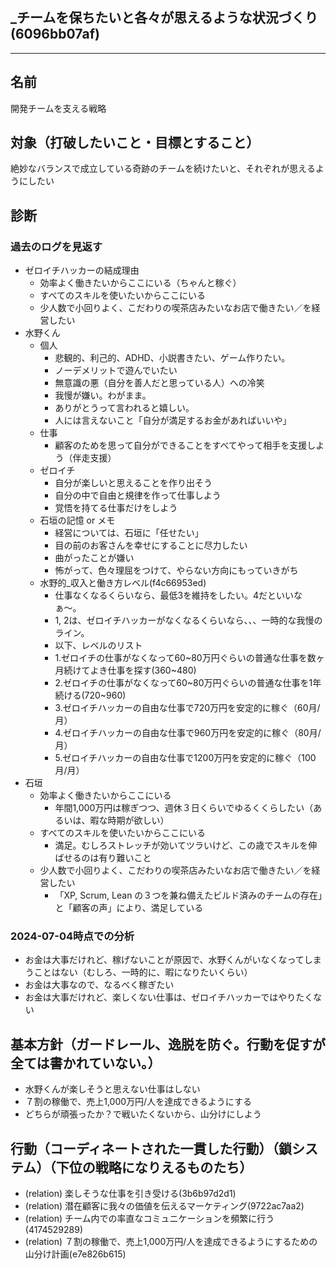 _チームを保ちたいと各々が思えるような状況づくり(6096bb07af)
---

---
## 名前
開発チームを支える戦略

## 対象（打破したいこと・目標とすること）
絶妙なバランスで成立している奇跡のチームを続けたいと、それぞれが思えるようにしたい

## 診断
### 過去のログを見返す
- ゼロイチハッカーの結成理由
  - 効率よく働きたいからここにいる（ちゃんと稼ぐ）
  - すべてのスキルを使いたいからここにいる
  - 少人数で小回りよく、こだわりの喫茶店みたいなお店で働きたい／を経営したい
- 水野くん
  - 個人
    - 悲観的、利己的、ADHD、小説書きたい、ゲーム作りたい。
    - ノーデメリットで遊んでいたい
    - 無意識の悪（自分を善人だと思っている人）への冷笑
    - 我慢が嫌い。わがまま。
    - ありがとうって言われると嬉しい。
    - 人には言えないこと「自分が満足するお金があればいいや」
  - 仕事
    - 顧客のためを思って自分ができることをすべてやって相手を支援しよう（伴走支援）
  - ゼロイチ
    - 自分が楽しいと思えることを作り出そう
    - 自分の中で自由と規律を作って仕事しよう
    - 覚悟を持てる仕事だけをしよう
  - 石垣の記憶 or メモ
    - 経営については、石垣に「任せたい」
    - 目の前のお客さんを幸せにすることに尽力したい
    - 曲がったことが嫌い
    - 怖がって、色々理屈をつけて、やらない方向にもっていきがち
  - 水野的_収入と働き方レベル(f4c66953ed)
    - 仕事なくなるくらいなら、最低3を維持をしたい。4だといいなぁ〜。
    - 1, 2は、ゼロイチハッカーがなくなるくらいなら、、、一時的な我慢のライン。
    - 以下、レベルのリスト
    - 1.ゼロイチの仕事がなくなって60~80万円ぐらいの普通な仕事を数ヶ月続けてよき仕事を探す(360~480)
    - 2.ゼロイチの仕事がなくなって60~80万円ぐらいの普通な仕事を1年続ける(720~960)
    - 3.ゼロイチハッカーの自由な仕事で720万円を安定的に稼ぐ（60月/月）
    - 4.ゼロイチハッカーの自由な仕事で960万円を安定的に稼ぐ（80月/月）
    - 5.ゼロイチハッカーの自由な仕事で1200万円を安定的に稼ぐ（100月/月）
- 石垣
  - 効率よく働きたいからここにいる
    - 年間1,000万円は稼ぎつつ、週休３日くらいでゆるくくらしたい（あるいは、暇な時期が欲しい）
  - すべてのスキルを使いたいからここにいる
    - 満足。むしろストレッチが効いてツラいけど、この歳でスキルを伸ばせるのは有り難いこと
  - 少人数で小回りよく、こだわりの喫茶店みたいなお店で働きたい／を経営したい
    - 「XP, Scrum, Lean の３つを兼ね備えたビルド済みのチームの存在」と「顧客の声」により、満足している
### 2024-07-04時点での分析
- お金は大事だけれど、稼げないことが原因で、水野くんがいなくなってしまうことはない（むしろ、一時的に、暇になりたいくらい）
- お金は大事なので、なるべく稼ぎたい
- お金は大事だけれど、楽しくない仕事は、ゼロイチハッカーではやりたくない

## 基本方針（ガードレール、逸脱を防ぐ。行動を促すが全ては書かれていない。）
- 水野くんが楽しそうと思えない仕事はしない
- ７割の稼働で、売上1,000万円/人を達成できるようにする
- どちらが頑張ったか？で戦いたくないから、山分けにしよう

## 行動（コーディネートされた一貫した行動）（鎖システム）（下位の戦略になりえるものたち）
- (relation) 楽しそうな仕事を引き受ける(3b6b97d2d1)
- (relation) 潜在顧客に我々の価値を伝えるマーケティング(9722ac7aa2)
- (relation) チーム内での率直なコミュニケーションを頻繁に行う(4174529289)
- (relation) ７割の稼働で、売上1,000万円/人を達成できるようにするための山分け計画(e7e826b615)



